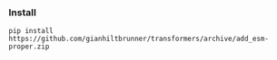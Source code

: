 ### Install
`pip install https://github.com/gianhiltbrunner/transformers/archive/add_esm-proper.zip`
